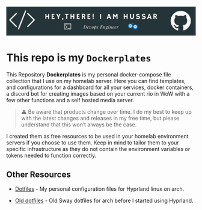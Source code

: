 ![Header](./hussar-header-image.png)
# This repo is my `Dockerplates`

This Repository **Dockerplates** is my personal docker-compose file collection that I use on my homelab server. Here you can find templates, and configurations for a dashboard for all your services, docker containers, a discord bot for creating images based on your current rio in WoW with a few other functions and a self hosted media server.

> :warning: Be aware that products change over time. I do my best to keep up with the latest changes and releases in my free time, but please understand that this won’t always be the case.

I created them as free resources to be used in your homelab environment servers if you choose to use them. Keep in mind to tailor them to your specific infrastructure as they do not contain the environment variables or tokens needed to function correctly.

## Other Resources

- [Dotfiles](https://github.com/somedayitwillend/hyprland_dotfiles) - My personal configuration files for Hyprland linux on arch.

- [Old dotfiles](https://github.com/somedayitwillend/sway-dotfiles) - Old Sway dotfiles for arch before I started using Hyprland.
